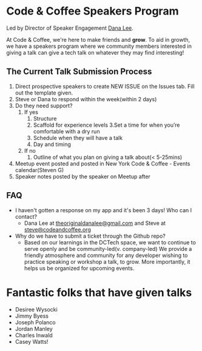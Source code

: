 # Code & Coffee Speakers Program 
Led by Director of Speaker Engagement [Dana Lee](https://www.linkedin.com/in/danalee1/).

At Code & Coffee, we're here to make friends and __grow__. To aid in growth, we have a speakers program where we community members interested in giving a talk can give a tech talk on whatever they may find interesting!

## The Current Talk Submission Process
1. Direct prospective speakers to create NEW ISSUE on the Issues tab. Fill out the template given.
2. Steve or Dana to respond within the week(within 2 days)
3. Do they need support? 
    1. If yes
        1. Structure
        2. Scaffold for experience levels
        3.Set a time for when you’re comfortable with a dry run
        4. Schedule when they will have a talk
        5. Day and timing
    2. If no
        1. Outline of what you plan on giving a talk about(< 5-25mins)
4. Meetup event posted and posted in New York Code & Coffee - Events calendar(Steven G)
5. Speaker notes posted by the speaker on Meetup after

## FAQ
- I haven't gotten a response on my app and it's been 3 days! Who can I contact?
    - Dana Lee at theoriginaldanalee@gmail.com and Steve at steve@codeandcoffee.org
- Why do we have to submit a ticket through the Github repo?
    - Based on our learnings in the DCTech space, we want to continue to serve openly and be community-led(v. company-led) We provide a friendly atmosphere and community for any developer wishing to practice speaking or workshop a talk, to grow. More importantly, it helps us be organized for upcoming events.


# Fantastic folks that have given talks
- Desiree Wysocki
- Jimmy Byess
- Joseph Polanco
- Jordan Manley
- Charles Inwald
- Casey Watts!
